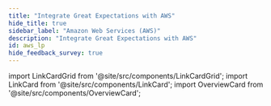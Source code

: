 ```yaml
---
title: "Integrate Great Expectations with AWS"
hide_title: true
sidebar_label: "Amazon Web Services (AWS)"
description: "Integrate Great Expectations with AWS"
id: aws_lp
hide_feedback_survey: true
---
```


import LinkCardGrid from '@site/src/components/LinkCardGrid';
import LinkCard from '@site/src/components/LinkCard';
import OverviewCard from '@site/src/components/OverviewCard';

<OverviewCard title={frontMatter.title}/>

<LinkCardGrid>
  <LinkCard topIcon label="Use GX with an Amazon EMR Spark cluster" description="Instantiate a Data Context on an EMR Spark cluster" to="/docs/oss/deployment_patterns/how_to_instantiate_a_data_context_on_an_emr_spark_cluster" icon="/img/integrations/spark_icon.png" />
  <LinkCard topIcon label="Use GX with AWS using S3 and Pandas" description="Use GX with AWS and cloud storage" to="/docs/oss/deployment_patterns/how_to_use_gx_with_aws/how_to_use_gx_with_aws_using_cloud_storage_and_pandas" icon="/img/integrations/pandas_icon.png" />
  <LinkCard topIcon label="Use GX with AWS using S3 and Spark" description="Configure a local GX project to store Expectations, Validation Results, and Data Docs in Amazon S3 buckets" to="/docs/oss/deployment_patterns/how_to_use_gx_with_aws/how_to_use_gx_with_aws_using_s3_and_spark" icon="/img/integrations/aws_logo.svg" />
  <LinkCard topIcon label="Use GX with AWS using Athena" description="Store Expectations, Validation Results, and Data Docs in Amazon S3 buckets and  access data stored in an Athena database" to="/docs/oss/deployment_patterns/how_to_use_gx_with_aws/how_to_use_gx_with_aws_using_athena" icon="/img/integrations/athena_logo.svg" />
  <LinkCard topIcon label="Use GX with AWS using Redshift" description="Store Expectations, Validation Results, and Data Docs in Amazon S3 buckets and access data data from a Redshift database" to="/docs/oss/deployment_patterns/how_to_use_gx_with_aws/how_to_use_gx_with_aws_using_redshift" icon="/img/integrations/aws_redshift_icon.svg" />
</LinkCardGrid>